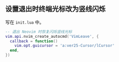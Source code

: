 ## 设置退出时终端光标改为竖线闪烁

写在 `init.lua` 中。

```lua
-- 退出 Neovim 时恢复闪烁竖线光标
vim.api.nvim_create_autocmd('VimLeave', {
  callback = function()
    vim.opt.guicursor = 'a:ver25-Cursor/lCursor'
  end,
})
```

